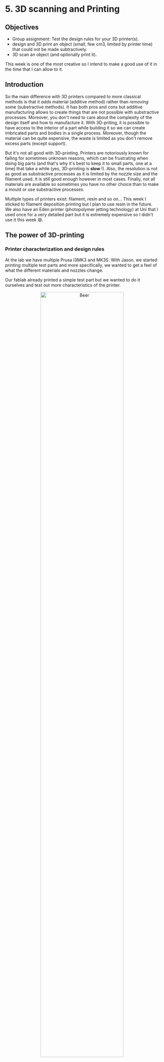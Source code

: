 # 5. 3D scanning and Printing

## Objectives

<div class="objectivePanel">
  <ul>
    <li> Group assignment: Test the design rules for your 3D printer(s). </li>
    <li> design and 3D print an object (small, few cm3, limited by printer time)
         that could not be made subtractively. </li>
    <li>  3D scan an object (and optionally print it).</li>
  </ul>
</div>
<div class="dottedLine"></div>

This week is one of the most creative so I intend to make a good use of it in the time that I can allow to it.

## Introduction
So the main difference with 3D printers compared to more classical methods is that it _adds_ material (additive method) rather than _removing_ some (substractive methods).
It has both pros and cons but additive manufacturing allows to create things that are not possible with substractive processes. Moreover, you don't need to care about the complexity of the design itself and how to manufacture it. With 3D-priting, it is possible to have access to the interior of a part while building it so we can create imbricated parts and bodies in a single process. Moreover, though the material can be quite expensive, the waste is limited as you don't remove excess parts (except support).

But it's not all good with 3D-printing. Printers are notoriously known for failing for sometimes unknown reasons, which can be frustrating when doing big parts (and that's why it's best to keep it to small parts, one at a time) that take a while (yes, 3D-printing is **slow** !). Also, the resolution is not as good as substractive processes as it is limited by the nozzle size and the filament used. It is still good enough however in most cases. Finally, not all materials are available so sometimes you have no other choice than to make a mould or use substractive processes.

Multiple types of printers exist: filament, resin and so on... This week I sticked to filament deposition printing but I plan to use resin in the future. We also have an Eden printer (photopolymer jetting technology) at Uni that I used once for a very detailed part but it is extremely expensive so I didn't use it this week :smile:.

## The power of 3D-printing
### Printer characterization and design rules
At the lab we have multiple Prusa I3MK3 and MK3S. With Jason, we started printing multiple test parts and more specifically, we wanted to get a feel of what the different materials and nozzles change.

Our fablab already printed a simple test part but we wanted to do it ourselves and test out more characteristics of the printer.

<figure> <center>
  <img src="./../../img/mod05/testFablab.jpg" alt="Beer" width="80%" />
  <figcaption> Fablab's test part</figcaption>
</figure>


We found another nice [test part](https://www.thingiverse.com/thing:2656594) online that allows to test gaps, bridges, overhangs, angles, walls and so on.
We decided to print this part three times, with no support (otherwise the overhang tests do not make sense).

First with a PLA filament and a 0.4mm nozzle (0.2mm resolution), 10% infill.
For the PLA, we sticked to the recommended temperature (i.e. 210°C extruder, 60°C heating plate).

<figure> <center>
  <img src="./../../img/mod05/designRules1_1.jpg" alt="Beer" width="80%" />
  <figcaption> Printing our first test part</figcaption>
</figure>

<figure> <center>
  <img src="./../../img/mod05/designRules1.jpg" alt="Beer" width="80%" />
  <figcaption> PLA, 0.4mm nozzle, 10% infill </figcaption>
</figure>

Second, PLA filament, 0.6mm nozzle (0.3mm resolution), 10% infill.
Note that you actually need to specify the nozzle diameter in Prusa's settings.

<figure> <center>
  <img src="./../../img/mod05/prusaNozzleSettings.jpg" alt="Beer" width="80%" />
  <figcaption> Nozzle diameter settings</figcaption>
</figure>

The main difference with a bigger nozzle is the printing time. We went from 4h30 to 3h, a 33% reduction. On the other hand, we lose in resolution and it can especially be seen on the thin walls. We also had trouble with the bottom plate not sticking correctly to the heating plate.

<figure> <center>
  <img src="./../../img/mod05/designRules2_1.jpg" alt="Beer" width="80%" />
  <figcaption> Bottom plate not sticking !</figcaption>
</figure>

TODO

Finally, PETG filament, 0.4mm nozzle (0.2mm resolution.), 10% infill.
PETG is PET with added glycol. It is a more rigid but more brittle material than PLA but harder to print (we had worse results than with PLA, especially due to the bottom layer not sticking correctly to the heating plate). It must be heated at a much higher temperature (260°C extruder and 80°C for the heating plate).
To help the bottom plate to stick, we added a brim but it did not do much in our case. We also tried cleaning the heating plate with acetone which helped a bit as well.

<figure> <center>
  <img src="./../../img/mod05/designRules3_1.jpg" alt="Beer" width="80%" />
  <figcaption> PETG "burns" (black color) in some places... </figcaption>
</figure>

TODO


I later found out this cool settings in recent Prusa slicer releases: the _variable layer height_. It allows to specifically set layer speed and resolution for each layer of the part. Even more interesting, it can adapt the layer settings automatically by pressing the _adaptive_ button. It can also smooth the resulting part.

<figure> <center>
  <img src="./../../img/mod05/prusaHeight.jpg" alt="prusa Height" width="80%" />
  <figcaption> Adaptive results: the greener the higher the resolution </figcaption>
</figure>


We then tested the clearance using Neil's design. Once printed, we had to remove the support with pliers and bit of hand-work, not easy but it worked !

<figure> <center>
  <img src="./../../img/mod05/clearance1.jpg" alt="prusa Height" width="80%" />
  <figcaption> The part is printed with support !</figcaption>
</figure>

<figure> <center>
  <img src="./../../img/mod05/clearance2.jpg" alt="prusa Height" width="80%" />
  <figcaption> 0.2 and 0.1mm clearance are blocked </figcaption>
</figure>

It's interesting to see that when the gaps gets too small, the support cannot be cleared and so the two parts are linked and blocked together.

### Imbricated parts: Chainmail



### Solving my needs: my bike handlebar tape holder
support vs no support (no need because bridging and small overhand on the end)
### PVA: the soluble filament
PVA is a type of filament that has the property to be soluble in water. That makes it good for two things:

1. Printing support that can be easily removed, even inside the part by just plunging the part in water for a few hours.
2. Make an inner mold for single-cast.

I used it in the past for the latter reason and here is what I obtained.

<figure> <center>
  <img src="./../../img/mod05/twoPiecesMold.jpg" alt="Beer" width="80%" />
  <figcaption> Initial plan: two half hollow spheres</figcaption>
</figure>

<figure> <center>
  <img src="./../../img/mod05/singlePieceMold.jpg" alt="Beer" width="80%" />
  <figcaption> An outer mold in PLA and an inner mold in PVA </figcaption>
</figure>

<figure> <center>
  <img src="./../../img/mod05/PhantomWithSolubleFilament.jpg" alt="Beer" width="80%" />
  <figcaption> Final result: an hollow sphere in silicone done in a single mold </figcaption>
</figure>


## 3D-scanning

To scan things, I downloaded [Autodesk Recap Pro](https://www.autodesk.com/products/recap/overview?plc=RECAP&term=1-YEAR&support=ADVANCED&quantity=1).
 The software is extremely powerful and is capable of generating 3D model based on at least 30 images. These images can be simply taken with a smartphone camera without even needing to be in precise spatial positions or anyting.
 It is unfortunately pricey but a free-trial exists and just like (almost) all Autodesk's products, it's free if you have an .edu mail address.

 Recap will then try to reconstruct the point clouds in 3D and you can then slice or adjust the model before exporting it.

!!!notes
    .edu account have a limited queue so waiting time is between 2-12hours, no need to panick neither to leave your laptop on, as it is processed online ;)


I was first not really conviced by the software capabilities so I took bad photos (no attention to lighting, blur or 3D completeness) of a bottle of beer. Surprisingly, the results were good !

The Edit-> 'Slice and Fill' option allowed to slice the object from the environment and I ended up with this:



<figure> <center>
  <img src="./../../img/mod05/beer.jpg" alt="Beer" width="50%" />
  <figcaption> A belgian beer !</figcaption>
</figure>

I then tried to scan the head of my colleague Adrien. I used a video from my phone, captured at 30fps; 1920x1080 pixels and then used ffmpeg to extract all frames as single .jpg files.

Since Recap is limited to 100 photos per project though, I first had to reduce the number of frames.

Given that I had an initial 20 seconds videos (596 frames exactly), I reduced my video to 5 fps before extracting the frames:

`ffmpeg -i Adrien.mp4 -filter:v fps=5 AdrienLowRate.mp4`

And I ended up with exactly 99 frames:

`ffmpeg -i AdrienLowRate.mp4 thumb%04d.jpg`


<video width="640" height="480" autoplay loop>
  <source src="./../../img/mod05/adrienCompressed.mp4" type="video/mp4">
Your browser does not support the video tag.
</video>

<center> **Thank you Adrien !** </center>

Well... It failed. I think this may be because some of the pictures did not capture its entire face and maybe the background was too uneven. I'll try again.

I then simply took some pictures of my father's head (about 30 pictures) and it actually worked way better. Now the back of the head was very inaccurate because of the hair but the front of is face is actually quite impressive:

<iframe allowfullscreen webkitallowfullscreen width="640" height="480" frameborder="0" seamless src="https://p3d.in/e/uDB2F"></iframe>

Installation de MeshMixer
Brush smooth to smooth the mesh
edit: make solid to close the gaps behind the face
different options (accurate, fast, sharp edges preservation, ...) and we can update the result
reducing cell size to a minimum gives the best result and preserves the initial slight bumps and such.

meshmixer tutorial to append and mix multiple meshes and objects
https://knowledge.autodesk.com/search-result/caas/screencast/Main/Details/6abcc8c1-536a-4e80-bce4-5391468a774f.html


to move the head: edit -> transform
clicking on the center square for scaling

select (S key) then brush to select and b to slmooth the boundary then x to delete

ctrl shift to select both then combine
double left click to select the whole boundary
edit -> join
then brush to shrink smooth everything
and export to STL
then CuraMaker or PrusaSlicer and it's good to be printed !

## To go further
I would like to use a resin 3D-printer to make other parts and compare the results.
I plan to finish my chess game whenever I got time.
I want to implement OctoPrint on my Uni's printers to be able to print from everywhere in the building and monitor the printing.
Play with the independant layer settings in Prusa to optimize my printing time.
Test infill patterns mechanical anisotropy to make structures that are rigid in a direction and deformable in another one.
